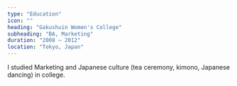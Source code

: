 ```yaml
---
type: "Education"
icon: ""
heading: "Gakushuin Women's College"
subheading: "BA, Marketing"
duration: "2008 – 2012"
location: "Tokyo, Japan"
---
```


I studied Marketing and Japanese culture (tea ceremony, kimono, Japanese dancing) in college.